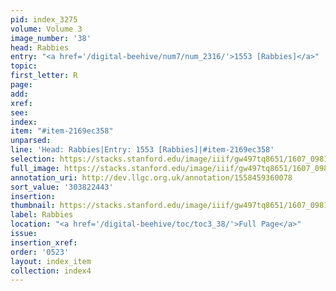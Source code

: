 ```yaml
---
pid: index_3275
volume: Volume 3
image_number: '38'
head: Rabbies
entry: "<a href='/digital-beehive/num7/num_2316/'>1553 [Rabbies]</a>"
topic:
first_letter: R
page:
add:
xref:
see:
index:
item: "#item-2169ec358"
unparsed:
line: 'Head: Rabbies|Entry: 1553 [Rabbies]|#item-2169ec358'
selection: https://stacks.stanford.edu/image/iiif/gw497tq8651/1607_0981/1180,2443,535,237/full/0/default.jpg
full_image: https://stacks.stanford.edu/image/iiif/gw497tq8651/1607_0981/full/full/0/default.jpg
annotation_uri: http://dev.llgc.org.uk/annotation/1558459360078
sort_value: '303822443'
insertion:
thumbnail: https://stacks.stanford.edu/image/iiif/gw497tq8651/1607_0981/1180,2443,535,237/150,/0/default.jpg
label: Rabbies
location: "<a href='/digital-beehive/toc/toc3_38/'>Full Page</a>"
issue:
insertion_xref:
order: '0523'
layout: index_item
collection: index4
---
```

